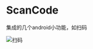 # ScanCode
集成的几个android小功能，如扫码<br>

![扫码](http://img.blog.csdn.net/20170328145626896?watermark/2/text/aHR0cDovL2Jsb2cuY3Nkbi5uZXQvQW5kcm9pZF95eXg=/font/5a6L5L2T/fontsize/400/fill/I0JBQkFCMA==/dissolve/70/gravity/Center "app主页")  

